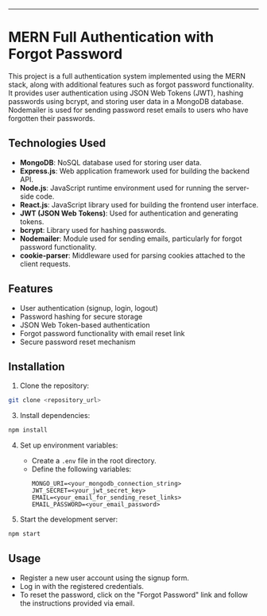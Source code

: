 
---

# MERN Full Authentication with Forgot Password

This project is a full authentication system implemented using the MERN stack, along with additional features such as forgot password functionality. It provides user authentication using JSON Web Tokens (JWT), hashing passwords using bcrypt, and storing user data in a MongoDB database. Nodemailer is used for sending password reset emails to users who have forgotten their passwords.

## Technologies Used

- **MongoDB**: NoSQL database used for storing user data.
- **Express.js**: Web application framework used for building the backend API.
- **Node.js**: JavaScript runtime environment used for running the server-side code.
- **React.js**: JavaScript library used for building the frontend user interface.
- **JWT (JSON Web Tokens)**: Used for authentication and generating tokens.
- **bcrypt**: Library used for hashing passwords.
- **Nodemailer**: Module used for sending emails, particularly for forgot password functionality.
- **cookie-parser**: Middleware used for parsing cookies attached to the client requests.

## Features

- User authentication (signup, login, logout)
- Password hashing for secure storage
- JSON Web Token-based authentication
- Forgot password functionality with email reset link
- Secure password reset mechanism

## Installation

1. Clone the repository:

```bash
git clone <repository_url>
```



3. Install dependencies:

```bash
npm install
```

4. Set up environment variables:

   - Create a `.env` file in the root directory.
   - Define the following variables:
     ```
     MONGO_URI=<your_mongodb_connection_string>
     JWT_SECRET=<your_jwt_secret_key>
     EMAIL=<your_email_for_sending_reset_links>
     EMAIL_PASSWORD=<your_email_password>
     ```

5. Start the development server:

```bash
npm start
```

## Usage

- Register a new user account using the signup form.
- Log in with the registered credentials.
- To reset the password, click on the "Forgot Password" link and follow the instructions provided via email.





